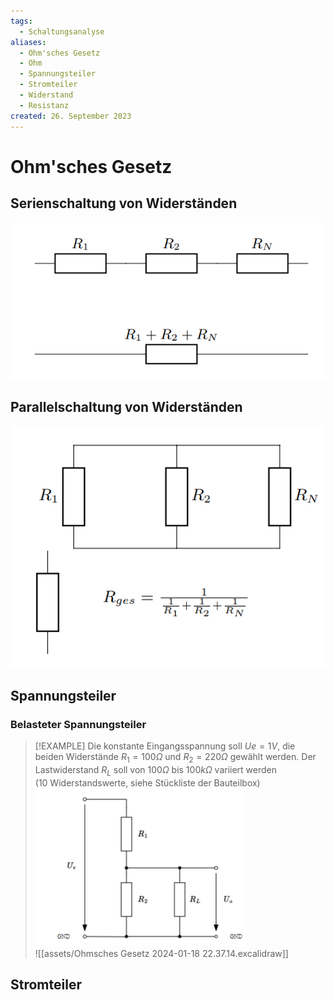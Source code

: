 ```yaml
---
tags:
  - Schaltungsanalyse
aliases:
  - Ohm'sches Gesetz
  - Ohm
  - Spannungsteiler
  - Stromteiler
  - Widerstand
  - Resistanz
created: 26. September 2023
---
```


# Ohm'sches Gesetz

## Serienschaltung von Widerständen

![](assets/Pasted%20image%2020230926163508.png)

## Parallelschaltung von Widerständen

![](assets/Pasted%20image%2020230926163531.png)

## Spannungsteiler

### Belasteter Spannungsteiler

> [!EXAMPLE] Die konstante Eingangsspannung soll $Ue = 1 V$, die beiden Widerstände $R_{1} = 100\Omega$ und $R_{2} = 220\Omega$ gewählt werden. Der Lastwiderstand $R_{L}$ soll von $100\Omega$ bis $100k\Omega$ variiert werden  
> (10 Widerstandswerte, siehe Stückliste der Bauteilbox)  
> ![](assets/Pasted%20image%2020240118223017.png)  
> ![[assets/Ohmsches Gesetz 2024-01-18 22.37.14.excalidraw]]

## Stromteiler